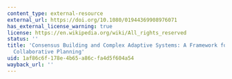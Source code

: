 ```yaml
---
content_type: external-resource
external_url: https://doi.org/10.1080/01944369908976071
has_external_license_warning: true
license: https://en.wikipedia.org/wiki/All_rights_reserved
status: ''
title: 'Consensus Building and Complex Adaptive Systems: A Framework for Evaluating
  Collaborative Planning'
uid: 1af86c6f-178e-4b65-a86c-fa4d5f604a54
wayback_url: ''
---
```

